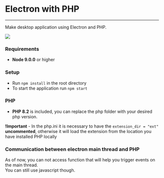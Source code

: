 # Electron with PHP

---
Make desktop application using Electron and PHP.

<p>
    <a href="https://www.apache.org/licenses/LICENSE-2.0"><img src="https://badgen.net/badge/license/apache-2.0/23BCCB" /></a>
</p>

### Requirements
 * **Node 9.0.0** or higher

### Setup
 * Run `npm install` in the root directory
 * To start the application run `npm start`

### PHP
 * **PHP 8.2** is included, you can replace the php folder with your desired php version.

**!Important** - In the php.ini it is necessary to have the `extension_dir = "ext"` **uncommented**, otherwise it will load the extension from the location you have installed PHP locally

### Communication between electron main thread and PHP
As of now, you can not access function that will help you trigger events on the main thread.<br>
You can still use javascript though.